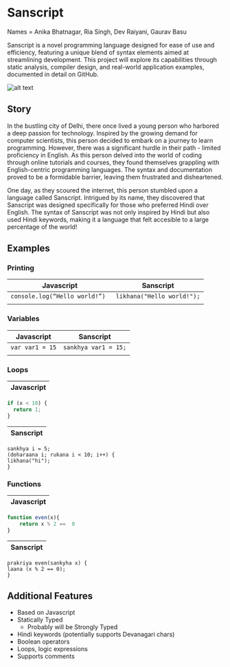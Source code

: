 # Sanscript

Names = Anika Bhatnagar, Ria Singh, Dev Raiyani, Gaurav Basu

Sanscript is a novel programming language designed for ease of use and efficiency, featuring a unique blend of syntax elements aimed at streamlining development. This project will explore its capabilities through static analysis, compiler design, and real-world application examples, documented in detail on GitHub.

![alt text](https://github.com/devrai21/Sanscript/blob/main/logo/IMG_3131.JPG "Logo Title Text 1")


## Story ##
In the bustling city of Delhi, there once lived a young person who harbored a deep passion for technology. Inspired by the growing demand for computer scientists, this person decided to embark on a journey to learn programming. However, there was a significant hurdle in their path - limited proficiency in English. As this person delved into the world of coding through online tutorials and courses, they found themselves grappling with English-centric programming languages. The syntax and documentation proved to be a formidable barrier, leaving them frustrated and disheartened.

One day, as they scoured the internet, this person stumbled upon a language called Sanscript. Intrigued by its name, they discovered that Sanscript was designed specifically for those who preferred Hindi over English. The syntax of Sanscript was not only inspired by Hindi but also used Hindi keywords, making it a language that felt accesible to a large percentage of the world!

## Examples

### Printing

| Javascript | Sanscript |
| --- | ----------- |
| ```console.log(“Hello world!”) ```| ```likhana("Hello world!");``` |
|  |  |

### Variables

| Javascript | Sanscript |
| --- | ----------- |
| ```var var1 = 15```| ```sankhya var1 = 15;``` |
|  |  |



### Loops
| Javascript |
| - |
```javascript
if (x < 10) {
  return 1;
}
```
| Sanscript |
| - |
```
sankhya i = 5;
(doharaana i; rukana i < 10; i++) {
likhana("hi");
}
```

### Functions
| Javascript |
| - |
```javascript
function even(x){
    return x % 2 ==  0
}
```
| Sanscript |
| - |
```
prakriya even(sankyha x) {
laana (x % 2 == 0);
}
```



## Additional Features ##
* Based on Javascript 
* Statically Typed
  * Probably will be Strongly Typed
* Hindi keywords (potentially supports Devanagari chars)
* Boolean operators
* Loops, logic expressions
* Supports comments

  
